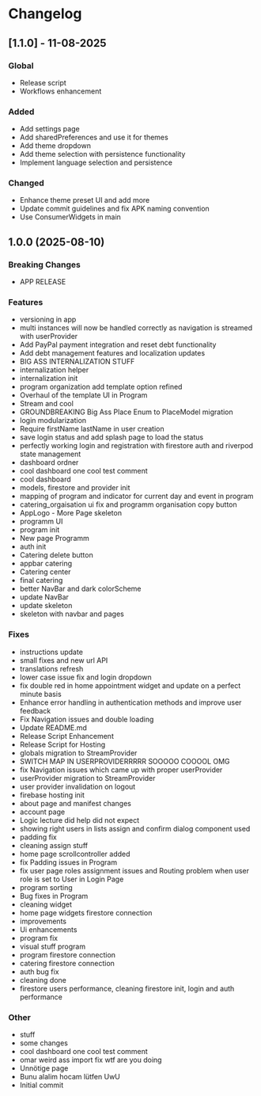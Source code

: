# Changelog

## [1.1.0] - 11-08-2025
### Global
- Release script
- Workflows enhancement

### Added
- Add settings page
- Add sharedPreferences and use it for themes
- Add theme dropdown
- Add theme selection with persistence functionality
- Implement language selection and persistence
### Changed
- Enhance theme preset UI and add more
- Update commit guidelines and fix APK naming convention
- Use ConsumerWidgets in main



## 1.0.0 (2025-08-10)

### Breaking Changes
- APP RELEASE

### Features
- versioning in app
- multi instances will now be handled correctly as navigation is streamed with userProvider
- Add PayPal payment integration and reset debt functionality
- Add debt management features and localization updates
- BIG ASS INTERNALIZATION STUFF
- internalization helper
- internalization init
- program organization add template option refined
- Overhaul of the template UI in Program
- Stream and cool
- GROUNDBREAKING Big Ass Place Enum to PlaceModel migration
- login modularization
- Require firstName lastName in user creation
- save login status and add splash page to load the status
- perfectly working login and registration with firestore auth and riverpod state management
- dashboard ordner
- cool dashboard one cool test comment
- cool dashboard
- models, firestore and provider init
- mapping of program and indicator for current day and event in program
- catering_orgaisation ui fix and programm organisation copy button
- AppLogo - More Page skeleton
- programm UI
- program init
- New page Programm
- auth init
- Catering delete button
- appbar catering
- Catering center
- final catering
- better NavBar and dark colorScheme
- update NavBar
- update skeleton
- skeleton with navbar and pages

### Fixes
- instructions update
- small fixes and new url API
- translations refresh
- lower case issue fix and login dropdown
- fix double red in home appointment widget and update on a perfect minute basis
- Enhance error handling in authentication methods and improve user feedback
- Fix Navigation issues and double loading
- Update README.md
- Release Script Enhancement
- Release Script for Hosting
- globals migration to StreamProvider
- SWITCH MAP IN USERPROVIDERRRRR SOOOOO COOOOL OMG
- fix Navigation issues which came up with proper userProvider
- userProvider migration to StreamProvider
- user provider invalidation on logout
- firebase hosting init
- about page and manifest changes
- account page
- Logic lecture did help did not expect
- showing right users in lists assign and confirm dialog component used
- padding fix
- cleaning assign stuff
- home page scrollcontroller added
- fix Padding issues in Program
- fix user page roles assignment issues and Routing problem when user role is set to User in Login Page
- program sorting
- Bug fixes in Program
- cleaning widget
- home page widgets firestore connection
- improvements
- Ui enhancements
- program fix
- visual stuff program
- program firestore connection
- catering firestore connection
- auth bug fix
- cleaning done
- firestore users performance, cleaning firestore init, login and auth performance

### Other
- stuff
- some changes
- cool dashboard one cool test comment
- omar weird ass import fix wtf are you doing
- Unnötige page
- Bunu alalim hocam lütfen UwU
- Initial commit
